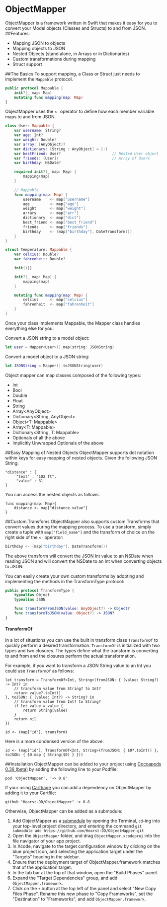 ObjectMapper
============

ObjectMapper is a framework written in Swift that makes it easy for you to convert your Model objects (Classes and Structs) to and from JSON.
##Features:
- Mapping JSON to objects
- Mapping objects to JSON
- Nested Objects (stand alone, in Arrays or in Dictionaries)
- Custom transformations during mapping
- Struct support

##The Basics
To support mapping, a Class or Struct just needs to implement the ```Mappable``` protocol.
```swift
public protocol Mappable {
    init?(_ map: Map)
    mutating func mapping(map: Map)
}
```
ObjectMapper uses the ```<-``` operator to define how each member variable maps to and from JSON.

```swift
class User: Mappable {
    var username: String?
    var age: Int?
    var weight: Double!
    var array: [AnyObject]?
    var dictionary: [String : AnyObject] = [:]
    var bestFriend: User?                       // Nested User object
    var friends: [User]?                        // Array of Users
    var birthday: NSDate?

    required init?(_ map: Map) {
        mapping(map)
    }

    // Mappable
    func mapping(map: Map) {
        username    <- map["username"]
        age         <- map["age"]
        weight      <- map["weight"]
        arrary      <- map["arr"]
        dictionary  <- map["dict"]
        best_friend <- map["best_friend"]
        friends     <- map["friends"]
        birthday    <- (map["birthday"], DateTransform())
    }
}

struct Temperature: Mappable {
    var celcius: Double?
    var fahrenheit: Double?

    init(){}

    init?(_ map: Map) {
        mapping(map)
    }

	mutating func mapping(map: Map) {
		celcius 	<- map["celcius"]
		fahrenheit 	<- map["fahrenheit"]
	}
}
```

Once your class implements Mappable, the Mapper class handles everything else for you:

Convert a JSON string to a model object:
```swift
let user = Mapper<User>().map(string: JSONString)
```

Convert a model object to a JSON string:
```swift
let JSONString = Mapper().toJSONString(user)
```

Object mapper can map classes composed of the following types:
- Int
- Bool
- Double
- Float
- String
- Array\<AnyObject\>
- Dictionary\<String, AnyObject\>
- Object\<T: Mappable\>
- Array\<T: Mappable\>
- Dictionary\<String, T: Mappable\>
- Optionals of all the above
- Implicitly Unwrapped Optionals of the above

##Easy Mapping of Nested Objects
ObjectMapper supports dot notation within keys for easy mapping of nested objects. Given the following JSON String:
```
"distance" : {
     "text" : "102 ft",
     "value" : 31
}
```
You can access the nested objects as follows:
```
func mapping(map: Map){
    distance <- map["distance.value"]
}
```

##Custom Transfoms
ObjectMapper also supports custom Transforms that convert values during the mapping process. To use a transform, simply create a tuple with ```map["field_name"]``` and the transform of choice on the right side of the ```<-``` operator:
```swift
birthday <- (map["birthday"], DateTransform())
```
The above transform will convert the JSON Int value to an NSDate when reading JSON and will convert the NSDate to an Int when converting objects to JSON.

You can easily create your own custom transforms by adopting and implementing the methods in the TransformType protocol:
```swift
public protocol TransformType {
    typealias Object
    typealias JSON

    func transformFromJSON(value: AnyObject?) -> Object?
    func transformToJSON(value: Object?) -> JSON?
}
```

#### TransformOf
In a lot of situations you can use the built in transform class ```TransformOf``` to quickly perform a desired transformation. ```TransformOf``` is initialized with two types and two closures. The types define what the transform is converting to and from and the closures perform the actual transformation. 

For example, if you want to transform a JSON String value to an Int you could use ```TransformOf``` as follows:
```
let transform = TransformOf<Int, String>(fromJSON: { (value: String?) -> Int? in 
    // transform value from String? to Int?
    return value?.toInt()
}, toJSON: { (value: Int?) -> String? in
    // transform value from Int? to String?
    if let value = value {
        return String(value)
    }
    return nil
})

id <- (map["id"], transform)
```
Here is a more condensed version of the above:
```
id <- (map["id"], TransformOf<Int, String>(fromJSON: { $0?.toInt() }, toJSON: { $0.map { String($0) } }))
```

<!-- ##To Do -->

##Installation
ObjectMapper can be added to your project using [Cocoapods 0.36 (beta)](http://blog.cocoapods.org/Pod-Authors-Guide-to-CocoaPods-Frameworks/) by adding the following line to your Podfile:
```
pod 'ObjectMapper', '~> 0.8'
```

If your using [Carthage](https://github.com/Carthage/Carthage) you can add a dependency on ObjectMapper by adding it to your Cartfile:
```
github "Hearst-DD/ObjectMapper" ~> 0.8
```

Otherwise, ObjectMapper can be added as a submodule:

1. Add ObjectMapper as a [submodule](http://git-scm.com/docs/git-submodule) by opening the Terminal, `cd`-ing into your top-level project directory, and entering the command `git submodule add https://github.com/Hearst-DD/ObjectMapper.git`
2. Open the `ObjectMapper` folder, and drag `ObjectMapper.xcodeproj` into the file navigator of your app project.
3. In Xcode, navigate to the target configuration window by clicking on the blue project icon, and selecting the application target under the "Targets" heading in the sidebar.
4. Ensure that the deployment target of ObjectMapper.framework matches that of the application target.
5. In the tab bar at the top of that window, open the "Build Phases" panel.
6. Expand the "Target Dependencies" group, and add `ObjectMapper.framework`.
7. Click on the `+` button at the top left of the panel and select "New Copy Files Phase". Rename this new phase to "Copy Frameworks", set the "Destination" to "Frameworks", and add `ObjectMapper.framework`.
